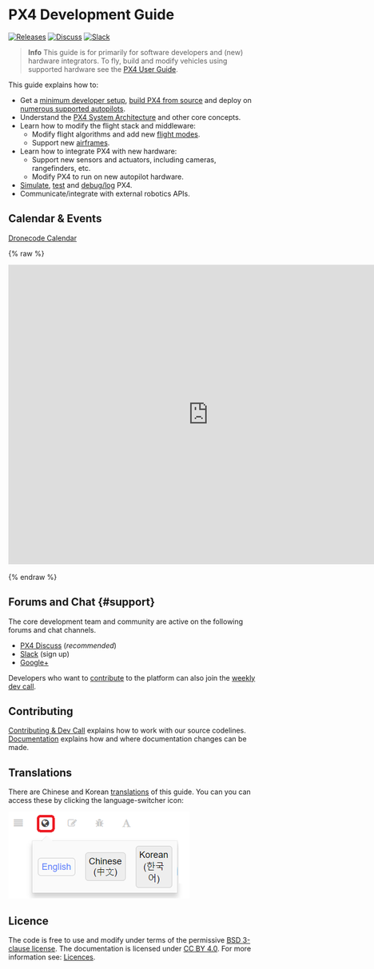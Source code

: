 # PX4 Development Guide

[![Releases](https://img.shields.io/github/release/PX4/Firmware.svg)](https://github.com/PX4/Firmware/releases) [![Discuss](https://img.shields.io/badge/discuss-px4-ff69b4.svg)](http://discuss.px4.io/) [![Slack](https://px4-slack.herokuapp.com/badge.svg)](http://slack.px4.io)

> **Info** This guide is for primarily for software developers and (new) hardware integrators.
> To fly, build and modify vehicles using supported hardware see the [PX4 User Guide](https://docs.px4.io/en/).

This guide explains how to:

* Get a [minimum developer setup](setup/config_initial.md), [build PX4 from source](setup/building_px4.md) and deploy on [numerous supported autopilots](https://docs.px4.io/en/flight_controller/).
* Understand the [PX4 System Architecture](concept/architecture.md) and other core concepts.
* Learn how to modify the flight stack and middleware:
  - Modify flight algorithms and add new [flight modes](concept/flight_modes.md).
  - Support new [airframes](airframes/README.md).
* Learn how to integrate PX4 with new hardware:
  - Support new sensors and actuators, including cameras, rangefinders, etc.
  - Modify PX4 to run on new autopilot hardware.
* [Simulate](simulation/README.md), [test](test_and_ci/README.md) and [debug/log](debug/README.md) PX4.
* Communicate/integrate with external robotics APIs.

## Calendar & Events

[Dronecode Calendar](https://calendar.google.com/calendar/embed?src=linuxfoundation.org_g21tvam24m7pm7jhev01bvlqh8%40group.calendar.google.com&ctz=Europe%2FZurich)

{% raw %}

<iframe src="https://calendar.google.com/calendar/embed?title=Dronecode%20Calendar&amp;mode=WEEK&amp;height=600&amp;wkst=1&amp;bgcolor=%23FFFFFF&amp;src=linuxfoundation.org_g21tvam24m7pm7jhev01bvlqh8%40group.calendar.google.com&amp;color=%23691426&amp;ctz=Europe%2FZurich" style="border-width:0" width="800" height="600" frameborder="0" scrolling="no"></iframe>

{% endraw %}

## Forums and Chat {#support}

The core development team and community are active on the following forums and chat channels.

* [PX4 Discuss](http://discuss.px4.io/) (*recommended*)
* [Slack](http://slack.px4.io) (sign up)
* [Google+](https://plus.google.com/117509651030855307398)

Developers who want to [contribute](contribute/README.md) to the platform can also
join the [weekly dev call](contribute/README.md#dev_call).


## Contributing

[Contributing & Dev Call](contribute/README.md) explains how to work with our source codelines.
[Documentation](contribute/docs.md) explains how and where documentation changes can be made.


## Translations

There are Chinese and Korean [translations](contribute/docs.md#translation) of this guide.
You can you can access these by clicking the language-switcher icon:

![Gitbook Language Selector](../assets/gitbook/gitbook_language_selector.png)


## Licence

The code is free to use and modify under terms of the permissive
[BSD 3-clause license](https://opensource.org/licenses/BSD-3-Clause).
The documentation is licensed under [CC BY 4.0](https://creativecommons.org/licenses/by/4.0/).
For more information see: [Licences](contribute/licenses.md).
